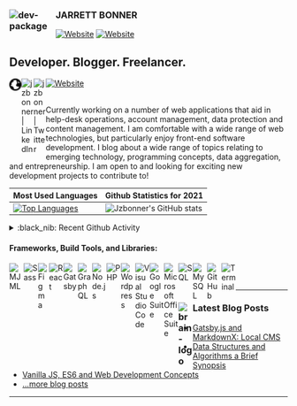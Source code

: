 ### [<img align="left" alt="dev-package" width="84px" src="https://res.cloudinary.com/dzmc7doja/image/upload/v1474677309/archived-githubprojects/dkpackage.png"/>][github-profile] JARRETT BONNER

[![Website](https://img.shields.io/website?label=jzbonner.me&style=flat-square&url=https%3A%2F%2Fjzbonner.me)](https://jzbonner.me)
[![Website](https://img.shields.io/website?label=think-broadly&style=flat-square&url=https%3A%2F%2Fjzb-lib.xyz)](https://jzb-lib.xyz)

## Developer. Blogger. Freelancer. 
[<img align="left" alt="jzbonner" width="22px" src="https://raw.githubusercontent.com/iconic/open-iconic/master/svg/globe.svg" />][website]
[<img align="left" alt="jzbonner | LinkedIn" width="22px" src="https://cdn.jsdelivr.net/npm/simple-icons@v3/icons/linkedin.svg" />][linkedin]
[<img align="left" alt="jzbonner | Twitter" width="22px" src="https://res.cloudinary.com/dzmc7doja/image/upload/v1627450729/design-assets/icon-assets/mail-svg.svg" />][mailto]
[![Website](https://img.shields.io/website?label=github&style=flat&logo=gitbook&logoColor=AABCA7&up_message=projects&up_color=grey&url=https%3A%2F%2Fgithub.com/Jzbonner?tab=projects)](https://github.com/Jzbonner?tab=projects)
<br />
<br />

Currently working on a number of web applications that aid in help-desk operations, account management, data protection and content management. I am comfortable with a wide range of web technologies, but particularly enjoy  front-end software development. I blog about a wide range of topics relating to emerging technology, programming concepts, data aggregation, and entrepreneurship. I am open to and looking for exciting new development projects to contribute to! 

| Most Used Languages | Github Statistics for 2021 |
|-----------|-------|
|[![Top Languages](https://github-readme-stats.vercel.app/api/top-langs/?username=jzbonner&hide=tcl&layout=compact&hide_title=true&langs_count=8)](https://github.com/Jzbonner)| ![Jzbonner's GitHub stats](https://github-readme-stats.vercel.app/api?username=jzbonner&show_icons=true&hide_title=true&theme=nord)  
<details>
  <summary>:black_nib: Recent Github Activity</summary>
  
<!--START_SECTION:activity-->
- Updated layout and content changes for educational resouces in [jzbonner/programming-cs](https://github.com/Jzbonner/programming-cs)
- Refreshed site design and mobile responsiveness for personal website in [jzbonner/jzbonner.me]() 
- Added interactive notes on financial research and modeling to [jzbonner/dataanalytics-py](https://github.com/Jzbonner/dataanalytics-py)
- Worked on code issues and developed wordpress themes and templates in [REPLI Developer Repo](https://github.com/REPLI-Developer-Repo) 
<!--END_SECTION:activity-->

</details>


#### Frameworks, Build Tools, and Libraries:

<img align="left" alt="MJML" width="26px" src="https://res.cloudinary.com/dzmc7doja/image/upload/v1627703435/design-assets/icon-assets/mjml.png" />
<img align="left" alt="Sass" width="26px" src="https://res.cloudinary.com/dzmc7doja/image/upload/v1627449412/design-assets/icon-assets/sass.png" />
<img align="left" alt="Figma" width="20px" src="https://res.cloudinary.com/dzmc7doja/image/upload/v1628016414/design-assets/icon-assets/figma.svg" />
<img align="left" alt="React" width="26px" src="https://res.cloudinary.com/dzmc7doja/image/upload/v1627449411/design-assets/icon-assets/react.png" />
<img align="left" alt="Gatsby" width="26px" src="https://res.cloudinary.com/dzmc7doja/image/upload/v1627449411/design-assets/icon-assets/gatsby.png" />
<img align="left" alt="GraphQL" width="26px" src="https://res.cloudinary.com/dzmc7doja/image/upload/v1627449411/design-assets/icon-assets/graphql.png" />
<img align="left" alt="Node.js" width="26px" src="https://res.cloudinary.com/dzmc7doja/image/upload/v1627449411/design-assets/icon-assets/nodejs.png" />
<img align="left" alt="PHP" width="26px" src="https://res.cloudinary.com/dzmc7doja/image/upload/v1627703445/design-assets/icon-assets/php.png" />
<img align="left" alt="Wordpress" width="26px" src="https://res.cloudinary.com/dzmc7doja/image/upload/v1627706661/design-assets/icon-assets/wordpress.svg" />
<img align="left" alt="Visual Studio Code" width="26px" src="https://res.cloudinary.com/dzmc7doja/image/upload/v1627449412/design-assets/icon-assets/visual-studio-code.png" />
<img align="left" alt="Google Suite" width="26px" src="https://res.cloudinary.com/dzmc7doja/image/upload/v1627706645/design-assets/icon-assets/google-drive.svg" />
<img align="left" alt="Microsoft Office Suite" width="26px" src="https://res.cloudinary.com/dzmc7doja/image/upload/v1627703531/design-assets/icon-assets/microsoft_office.png" />
<img align="left" alt="SQL" width="26px" src="https://res.cloudinary.com/dzmc7doja/image/upload/v1627449412/design-assets/icon-assets/sql.png" />
<img align="left" alt="MySQL" width="26px" src="https://res.cloudinary.com/dzmc7doja/image/upload/v1627705680/design-assets/icon-assets/mysql-slim-logo.png" />
<img align="left" alt="GitHub" width="26px" src="https://res.cloudinary.com/dzmc7doja/image/upload/v1627449411/design-assets/icon-assets/github.png" />
<img align="left" alt="Terminal" width="26px" src="https://res.cloudinary.com/dzmc7doja/image/upload/v1627449411/design-assets/icon-assets/terminal.png" />

<br />
<br />

---

### [<img align="left" alt="brain-logo" width="26px" src="https://res.cloudinary.com/dzmc7doja/image/upload/v1627449411/design-assets/icon-assets/brain.png"/>][blog] Latest Blog Posts

<!-- BLOG-POST-LIST:START -->
- [Gatsby.js and MarkdownX: Local CMS](https://jzb-lib.xyz)
- [Data Structures and Algorithms a Brief Synopsis](https://jzb-lib.xyz)
- [Vanilla JS, ES6 and Web Development Concepts](https://jzb-lib.xyz)
- [...more blog posts](https://jzb-lib.xyz)
<!-- BLOG-POST-LIST:END -->

---


[website]: https://jzbonner.me
[github-profile]: https://github.com/Jzbonner
[linkedin]: https://www.linkedin.com/in/jarrett-bonner/
[blog]: https://jzb-lib.xyz/
[mailto]: mailto:jarrett.bonner@gmail.com
